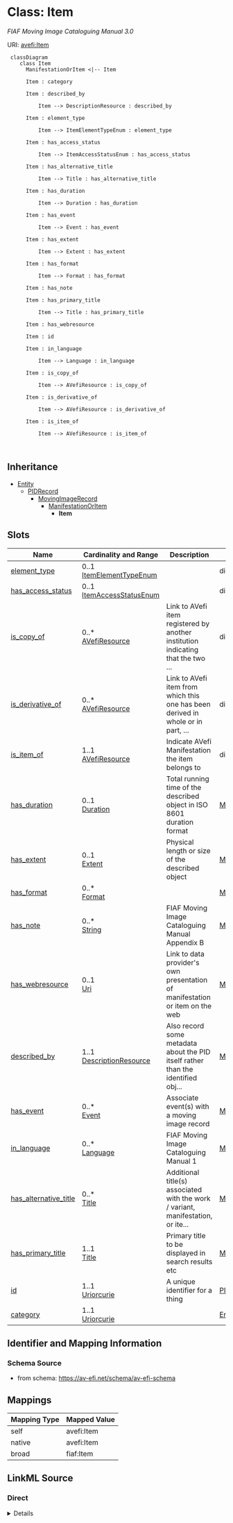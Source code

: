 

# Class: Item


_FIAF Moving Image Cataloguing Manual 3.0_





URI: [avefi:Item](https://av-efi.net/schema/av-efi-schema/Item)




```mermaid
 classDiagram
    class Item
      ManifestationOrItem <|-- Item
      
      Item : category
        
      Item : described_by
        
          Item --> DescriptionResource : described_by
        
      Item : element_type
        
          Item --> ItemElementTypeEnum : element_type
        
      Item : has_access_status
        
          Item --> ItemAccessStatusEnum : has_access_status
        
      Item : has_alternative_title
        
          Item --> Title : has_alternative_title
        
      Item : has_duration
        
          Item --> Duration : has_duration
        
      Item : has_event
        
          Item --> Event : has_event
        
      Item : has_extent
        
          Item --> Extent : has_extent
        
      Item : has_format
        
          Item --> Format : has_format
        
      Item : has_note
        
      Item : has_primary_title
        
          Item --> Title : has_primary_title
        
      Item : has_webresource
        
      Item : id
        
      Item : in_language
        
          Item --> Language : in_language
        
      Item : is_copy_of
        
          Item --> AVefiResource : is_copy_of
        
      Item : is_derivative_of
        
          Item --> AVefiResource : is_derivative_of
        
      Item : is_item_of
        
          Item --> AVefiResource : is_item_of
        
      
```





## Inheritance
* [Entity](Entity.md)
    * [PIDRecord](PIDRecord.md)
        * [MovingImageRecord](MovingImageRecord.md)
            * [ManifestationOrItem](ManifestationOrItem.md)
                * **Item**



## Slots

| Name | Cardinality and Range | Description | Inheritance |
| ---  | --- | --- | --- |
| [element_type](element_type.md) | 0..1 <br/> [ItemElementTypeEnum](ItemElementTypeEnum.md) |  | direct |
| [has_access_status](has_access_status.md) | 0..1 <br/> [ItemAccessStatusEnum](ItemAccessStatusEnum.md) |  | direct |
| [is_copy_of](is_copy_of.md) | 0..* <br/> [AVefiResource](AVefiResource.md) | Link to AVefi item registered by another institution indicating that the two ... | direct |
| [is_derivative_of](is_derivative_of.md) | 0..* <br/> [AVefiResource](AVefiResource.md) | Link to AVefi item from which this one has been derived in whole or in part, ... | direct |
| [is_item_of](is_item_of.md) | 1..1 <br/> [AVefiResource](AVefiResource.md) | Indicate AVefi Manifestation the item belongs to | direct |
| [has_duration](has_duration.md) | 0..1 <br/> [Duration](Duration.md) | Total running time of the described object in ISO 8601 duration format | [ManifestationOrItem](ManifestationOrItem.md) |
| [has_extent](has_extent.md) | 0..1 <br/> [Extent](Extent.md) | Physical length or size of the described object | [ManifestationOrItem](ManifestationOrItem.md) |
| [has_format](has_format.md) | 0..* <br/> [Format](Format.md) |  | [ManifestationOrItem](ManifestationOrItem.md) |
| [has_note](has_note.md) | 0..* <br/> [String](String.md) | FIAF Moving Image Cataloguing Manual Appendix B | [ManifestationOrItem](ManifestationOrItem.md) |
| [has_webresource](has_webresource.md) | 0..1 <br/> [Uri](Uri.md) | Link to data provider's own presentation of manifestation or item on the web | [ManifestationOrItem](ManifestationOrItem.md) |
| [described_by](described_by.md) | 1..1 <br/> [DescriptionResource](DescriptionResource.md) | Also record some metadata about the PID itself rather than the identified obj... | [MovingImageRecord](MovingImageRecord.md) |
| [has_event](has_event.md) | 0..* <br/> [Event](Event.md) | Associate event(s) with a moving image record | [MovingImageRecord](MovingImageRecord.md) |
| [in_language](in_language.md) | 0..* <br/> [Language](Language.md) | FIAF Moving Image Cataloguing Manual 1 | [MovingImageRecord](MovingImageRecord.md) |
| [has_alternative_title](has_alternative_title.md) | 0..* <br/> [Title](Title.md) | Additional title(s) associated with the work / variant, manifestation, or ite... | [MovingImageRecord](MovingImageRecord.md) |
| [has_primary_title](has_primary_title.md) | 1..1 <br/> [Title](Title.md) | Primary title to be displayed in search results etc | [MovingImageRecord](MovingImageRecord.md) |
| [id](id.md) | 1..1 <br/> [Uriorcurie](Uriorcurie.md) | A unique identifier for a thing | [PIDRecord](PIDRecord.md) |
| [category](category.md) | 1..1 <br/> [Uriorcurie](Uriorcurie.md) |  | [Entity](Entity.md) |









## Identifier and Mapping Information







### Schema Source


* from schema: https://av-efi.net/schema/av-efi-schema





## Mappings

| Mapping Type | Mapped Value |
| ---  | ---  |
| self | avefi:Item |
| native | avefi:Item |
| broad | fiaf:Item |





## LinkML Source

<!-- TODO: investigate https://stackoverflow.com/questions/37606292/how-to-create-tabbed-code-blocks-in-mkdocs-or-sphinx -->

### Direct

<details>
```yaml
name: Item
description: FIAF Moving Image Cataloguing Manual 3.0
from_schema: https://av-efi.net/schema/av-efi-schema
broad_mappings:
- fiaf:Item
is_a: ManifestationOrItem
slots:
- element_type
- has_access_status
- is_copy_of
- is_derivative_of
- is_item_of

```
</details>

### Induced

<details>
```yaml
name: Item
description: FIAF Moving Image Cataloguing Manual 3.0
from_schema: https://av-efi.net/schema/av-efi-schema
broad_mappings:
- fiaf:Item
is_a: ManifestationOrItem
attributes:
  element_type:
    name: element_type
    from_schema: https://av-efi.net/schema/av-efi-schema
    rank: 1000
    alias: element_type
    owner: Item
    domain_of:
    - Item
    range: ItemElementTypeEnum
  has_access_status:
    name: has_access_status
    from_schema: https://av-efi.net/schema/av-efi-schema
    rank: 1000
    alias: has_access_status
    owner: Item
    domain_of:
    - Item
    range: ItemAccessStatusEnum
  is_copy_of:
    name: is_copy_of
    description: Link to AVefi item registered by another institution indicating that
      the two are known to be copies of each other
    from_schema: https://av-efi.net/schema/av-efi-schema
    rank: 1000
    multivalued: true
    alias: is_copy_of
    owner: Item
    domain_of:
    - Item
    range: AVefiResource
    inlined: true
    inlined_as_list: true
  is_derivative_of:
    name: is_derivative_of
    description: Link to AVefi item from which this one has been derived in whole
      or in part, e.g. as a result of a restoration or digitasation project
    from_schema: https://av-efi.net/schema/av-efi-schema
    rank: 1000
    multivalued: true
    alias: is_derivative_of
    owner: Item
    domain_of:
    - Item
    range: AVefiResource
    inlined: true
    inlined_as_list: true
  is_item_of:
    name: is_item_of
    description: Indicate AVefi Manifestation the item belongs to. Every item must
      be associated with a manifestation from the same data provider
    from_schema: https://av-efi.net/schema/av-efi-schema
    rank: 1000
    alias: is_item_of
    owner: Item
    domain_of:
    - Item
    range: AVefiResource
    required: true
  has_duration:
    name: has_duration
    description: 'Total running time of the described object in ISO 8601 duration
      format. See also: FIAF Moving Image Cataloguing Manual 2.3.5.3, 3.1.5.11'
    from_schema: https://av-efi.net/schema/av-efi-schema
    rank: 1000
    alias: has_duration
    owner: Item
    domain_of:
    - ManifestationOrItem
    range: Duration
  has_extent:
    name: has_extent
    description: 'Physical length or size of the described object. See also: FIAF
      Moving Image Cataloguing Manual 2.3.5.2, 3.1.5.8'
    from_schema: https://av-efi.net/schema/av-efi-schema
    rank: 1000
    alias: has_extent
    owner: Item
    domain_of:
    - ManifestationOrItem
    range: Extent
  has_format:
    name: has_format
    from_schema: https://av-efi.net/schema/av-efi-schema
    rank: 1000
    multivalued: true
    alias: has_format
    owner: Item
    domain_of:
    - ManifestationOrItem
    range: Format
    inlined: true
    inlined_as_list: true
  has_note:
    name: has_note
    description: FIAF Moving Image Cataloguing Manual Appendix B
    from_schema: https://av-efi.net/schema/av-efi-schema
    rank: 1000
    multivalued: true
    alias: has_note
    owner: Item
    domain_of:
    - ManifestationOrItem
    range: string
    inlined: true
    inlined_as_list: true
  has_webresource:
    name: has_webresource
    description: Link to data provider's own presentation of manifestation or item
      on the web
    from_schema: https://av-efi.net/schema/av-efi-schema
    rank: 1000
    alias: has_webresource
    owner: Item
    domain_of:
    - ManifestationOrItem
    range: uri
  described_by:
    name: described_by
    description: Also record some metadata about the PID itself rather than the identified
      object
    from_schema: https://av-efi.net/schema/av-efi-schema
    rank: 1000
    slot_uri: wdrs:describedby
    alias: described_by
    owner: Item
    domain_of:
    - MovingImageRecord
    range: DescriptionResource
    required: true
    inlined: true
  has_event:
    name: has_event
    description: Associate event(s) with a moving image record
    from_schema: https://av-efi.net/schema/av-efi-schema
    rank: 1000
    multivalued: true
    alias: has_event
    owner: Item
    domain_of:
    - MovingImageRecord
    range: Event
    inlined: true
    inlined_as_list: true
  in_language:
    name: in_language
    description: FIAF Moving Image Cataloguing Manual 1.3.5, 2.3.3
    from_schema: https://av-efi.net/schema/av-efi-schema
    related_mappings:
    - fiaf:hasLanguage
    - schema:inLanguage
    rank: 1000
    multivalued: true
    alias: in_language
    owner: Item
    domain_of:
    - MovingImageRecord
    range: Language
    inlined: true
    inlined_as_list: true
  has_alternative_title:
    name: has_alternative_title
    description: Additional title(s) associated with the work / variant, manifestation,
      or item.
    from_schema: https://av-efi.net/schema/av-efi-schema
    rank: 1000
    multivalued: true
    alias: has_alternative_title
    owner: Item
    domain_of:
    - MovingImageRecord
    range: Title
    inlined: true
    inlined_as_list: true
  has_primary_title:
    name: has_primary_title
    description: Primary title to be displayed in search results etc. The type should
      be PreferredTitle for works / variants and TitleProper for manifestations /
      items. If not available, type must be SuppliedDevisedTitle, instead.
    from_schema: https://av-efi.net/schema/av-efi-schema
    rank: 1000
    alias: has_primary_title
    owner: Item
    domain_of:
    - MovingImageRecord
    range: Title
    required: true
  id:
    name: id
    description: A unique identifier for a thing
    from_schema: https://av-efi.net/schema/av-efi-schema
    rank: 1000
    slot_uri: schema:identifier
    identifier: true
    alias: id
    owner: Item
    domain_of:
    - PIDRecord
    - AuthorityResource
    range: uriorcurie
    required: true
  category:
    name: category
    from_schema: https://av-efi.net/schema/av-efi-schema
    rank: 1000
    slot_uri: rdf:type
    designates_type: true
    alias: category
    owner: Item
    domain_of:
    - Entity
    range: uriorcurie
    required: true

```
</details>